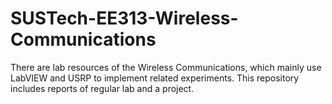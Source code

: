 # SUSTech-EE313-Wireless-Communications
There are lab resources of the Wireless Communications, which mainly use LabVIEW and USRP to implement related experiments. This repository includes reports of regular lab and a project.
